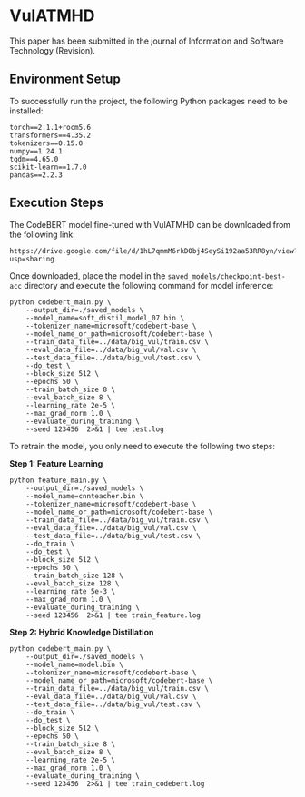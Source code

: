 # VulATMHD
This paper has been submitted in the journal of Information and Software Technology (Revision).

## Environment Setup
To successfully run the project, the following Python packages need to be installed:
```
torch==2.1.1+rocm5.6
transformers==4.35.2
tokenizers==0.15.0
numpy==1.24.1
tqdm==4.65.0
scikit-learn==1.7.0
pandas==2.2.3
```

## Execution Steps

The CodeBERT model fine-tuned with VulATMHD can be downloaded from the following link:
```
https://drive.google.com/file/d/1hL7qmmM6rkDObj4SeySi192aa53RR8yn/view?usp=sharing
```
Once downloaded, place the model in the `saved_models/checkpoint-best-acc` directory and execute the following command for model inference:
```
python codebert_main.py \
    --output_dir=./saved_models \
    --model_name=soft_distil_model_07.bin \
    --tokenizer_name=microsoft/codebert-base \
    --model_name_or_path=microsoft/codebert-base \
    --train_data_file=../data/big_vul/train.csv \
    --eval_data_file=../data/big_vul/val.csv \
    --test_data_file=../data/big_vul/test.csv \
    --do_test \
    --block_size 512 \
    --epochs 50 \
    --train_batch_size 8 \
    --eval_batch_size 8 \
    --learning_rate 2e-5 \
    --max_grad_norm 1.0 \
    --evaluate_during_training \
    --seed 123456  2>&1 | tee test.log
```
To retrain the model, you only need to execute the following two steps:

**Step 1: Feature Learning**

    python feature_main.py \
        --output_dir=./saved_models \
        --model_name=cnnteacher.bin \
        --tokenizer_name=microsoft/codebert-base \
        --model_name_or_path=microsoft/codebert-base \
        --train_data_file=../data/big_vul/train.csv \
        --eval_data_file=../data/big_vul/val.csv \
        --test_data_file=../data/big_vul/test.csv \
        --do_train \
        --do_test \
        --block_size 512 \
        --epochs 50 \
        --train_batch_size 128 \
        --eval_batch_size 128 \
        --learning_rate 5e-3 \
        --max_grad_norm 1.0 \
        --evaluate_during_training \
        --seed 123456  2>&1 | tee train_feature.log

**Step 2: Hybrid Knowledge Distillation**

    python codebert_main.py \
        --output_dir=./saved_models \
        --model_name=model.bin \
        --tokenizer_name=microsoft/codebert-base \
        --model_name_or_path=microsoft/codebert-base \
        --train_data_file=../data/big_vul/train.csv \
        --eval_data_file=../data/big_vul/val.csv \
        --test_data_file=../data/big_vul/test.csv \
        --do_train \
        --do_test \
        --block_size 512 \
        --epochs 50 \
        --train_batch_size 8 \
        --eval_batch_size 8 \
        --learning_rate 2e-5 \
        --max_grad_norm 1.0 \
        --evaluate_during_training \
        --seed 123456  2>&1 | tee train_codebert.log
